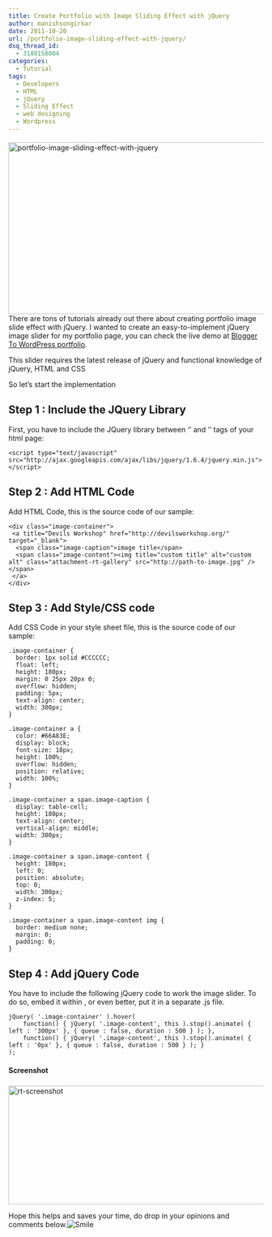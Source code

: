 ```yaml
---
title: Create Portfolio with Image Sliding Effect with jQuery
author: manishsongirkar
date: 2011-10-20
url: /portfolio-image-sliding-effect-with-jquery/
dsq_thread_id:
  - 3180158004
categories:
  - Tutorial
tags:
  - Developers
  - HTML
  - jQuery
  - Sliding Effect
  - web designing
  - Wordpress
---
```

[<img class="wp-image-51065" style="margin: 4px 10px 0px 0px;padding-left: 0px;padding-right: 0px;padding-top: 0px;border-width: 0px" src="http://cdn.devilsworkshop.org/files/2011/10/portfolio-image-sliding-effect-with-jquery_thumb.jpg" alt="portfolio-image-sliding-effect-with-jquery" width="604" height="339" border="0" />][1]  
There are tons of tutorials already out there about creating portfolio image slide effect with jQuery. I wanted to create an easy-to-implement jQuery image slider for my portfolio page, you can check the live demo at <a href="http://bloggertowp.org/portfolio/" onclick="_gaq.push(['_trackEvent', 'outbound-article', 'http://bloggertowp.org/portfolio/', 'Blogger To WordPress portfolio']);" title="Blogger To WordPress">Blogger To WordPress portfolio</a>.

This slider requires the latest release of jQuery and functional knowledge of jQuery, HTML and CSS

So let&#8217;s start the implementation

## Step 1 : Include the JQuery Library

First, you have to include the JQuery library between &#8216;<head>&#8217; and &#8216;</head>&#8217; tags of your html page:

<pre><code class="no-highlight">&lt;script type="text/javascript" src="http://ajax.googleapis.com/ajax/libs/jquery/1.6.4/jquery.min.js"&gt;&lt;/script&gt;</code></pre>

## Step 2 : Add HTML Code

Add HTML Code, this is the source code of our sample:

<pre><code class="no-highlight">&lt;div class="image-container"&gt;
 &lt;a title="Devils Workshop" href="http://devilsworkshop.org/" target="_blank"&gt; 
  &lt;span class="image-caption"&gt;image title&lt;/span&gt; 
  &lt;span class="image-content"&gt;&lt;img title="custom title" alt="custom alt" class="attachment-rt-gallery" src="http://path-to-image.jpg" /&gt;&lt;/span&gt; 
 &lt;/a&gt;
&lt;/div&gt;</code></pre>

## Step 3 : Add Style/CSS code

Add CSS Code in your style sheet file, this is the source code of our sample:

<pre><code class="no-highlight">.image-container {
  border: 1px solid #CCCCCC;
  float: left;
  height: 180px;
  margin: 0 25px 20px 0;
  overflow: hidden;
  padding: 5px;
  text-align: center;
  width: 300px;
}

.image-container a {
  color: #66A83E;
  display: block;
  font-size: 18px;
  height: 100%;
  overflow: hidden;
  position: relative;
  width: 100%;
}

.image-container a span.image-caption {
  display: table-cell;
  height: 180px;
  text-align: center;
  vertical-align: middle;
  width: 300px;
}

.image-container a span.image-content {
  height: 180px;
  left: 0;
  position: absolute;
  top: 0;
  width: 300px;
  z-index: 5;
}

.image-container a span.image-content img {
  border: medium none;
  margin: 0;
  padding: 0;
}</code></pre>

## Step 4 : Add jQuery Code

You have to include the following jQuery code to work the image slider. To do so, embed it within <script type=&#8221;text/javascript&#8221;> /\* Put the Code given below \*/ </script>, or even better, put it in a separate .js file.

<pre><code class="no-highlight">jQuery( '.image-container' ).hover(
    function() { jQuery( '.image-content', this ).stop().animate( { left : '300px' }, { queue : false, duration : 500 } ); },
    function() { jQuery( '.image-content', this ).stop().animate( { left : '0px' }, { queue : false, duration : 500 } ); }
);</code></pre>

#### Screenshot

[<img style="margin: 4px 10px 0px 0px;padding-left: 0px;padding-right: 0px;padding-top: 0px;border-width: 0px" src="http://cdn.devilsworkshop.org/files/2011/10/rt-screenshot_thumb.jpg" alt="rt-screenshot" width="618" height="234" border="0" />][2]

Hope this helps and saves your time, do drop in your opinions and comments below.<img class="wlEmoticon wlEmoticon-smile" style="border-style: none" src="http://cdn.devilsworkshop.org/files/2011/10/wlEmoticon-smile.png" alt="Smile" />

 [1]: http://cdn.devilsworkshop.org/files/2011/10/portfolio-image-sliding-effect-with-jquery.jpg
 [2]: http://cdn.devilsworkshop.org/files/2011/10/rt-screenshot.jpg
